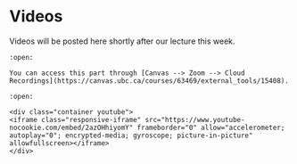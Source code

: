 # Videos

Videos will be posted here shortly after our lecture this week.


```{dropdown} <h4 class="dropdown-margin"><label><input type="checkbox" id="week02_video1" class="box"> **First part of Introduction to Excel (Lecture)**</input></label></h4> 
:open:

You can access this part through [Canvas --> Zoom --> Cloud Recordings](https://canvas.ubc.ca/courses/63469/external_tools/15408).

```


```{dropdown} <h4 class="dropdown-margin"><label><input type="checkbox" id="week02_video2" class="box"> **Second part of Introduction to Excel**</input></label></h4> 
:open:

<div class="container youtube">
<iframe class="responsive-iframe" src="https://www.youtube-nocookie.com/embed/2azOHhiyomY" frameborder="0" allow="accelerometer; autoplay="0"; encrypted-media; gyroscope; picture-in-picture" allowfullscreen></iframe>
</div>

```
<!--
```{dropdown} <h4 class="dropdown-margin"><label><input type="checkbox" id="week02_reading2" class="box"> **Introduction to Velocity and Speed and the differences between the two** </input></label></h4>
<div class="container youtube">
<iframe class="responsive-iframe" src="https://www.youtube-nocookie.com/embed/I16utd8d6JM" frameborder="0" allow="accelerometer; autoplay="0"; encrypted-media; gyroscope; picture-in-picture" allowfullscreen></iframe>
</div>

- [Notes](https://www.flippingphysics.com/uploads/2/1/1/0/21103672/0008_lecture_notes_-_introduction_to_velocity_and_speed.pdf)
- [Direct link to Mr. P's page](https://www.flippingphysics.com/introduction-to-velocity-and-speed.html)

```

```{dropdown} <h4 class="dropdown-margin"><label><input type="checkbox" id="week02_reading3" class="box"> **Average Velocity Example Problem with Three Velocities** </input></label></h4>

<div class="container youtube">
<iframe class="responsive-iframe" src="https://www.youtube-nocookie.com/embed/WpdYBnyZOm8" frameborder="0" allow="accelerometer; autoplay="0"; encrypted-media; gyroscope; picture-in-picture" allowfullscreen></iframe>
</div>

- [Notes](https://www.flippingphysics.com/uploads/2/1/1/0/21103672/0009_lecture_notes_-_average_velocity_example_problem_with_three_velocities.pdf)
- [Direct link to Mr. P's page](https://www.flippingphysics.com/average-velocity-example-problem-with-three-velocities.html)

```

```{dropdown} <h4 class="dropdown-margin"><label><input type="checkbox" id="week02_reading4" class="box"> **Example Problem: Velocity and Speed are Different** </input></label></h4>

<div class="container youtube">
<iframe class="responsive-iframe" src="https://www.youtube-nocookie.com/embed/8AWvUvHlpcQ" frameborder="0" allow="accelerometer; autoplay="0"; encrypted-media; gyroscope; picture-in-picture" allowfullscreen></iframe>
</div>

- [Notes](https://www.flippingphysics.com/uploads/2/1/1/0/21103672/0010_lecture_notes_-_example_problem_-_velocity_and_speed_are_different.pdf)
- [Direct link to Mr. P's page](https://www.flippingphysics.com/example-problem-velocity-and-speed-are-different.html)

```

```{dropdown} <h4 class="dropdown-margin"><label><input type="checkbox" id="week02_reading5" class="box"> **Understanding and Walking Position as a function of Time Graphs**</input></label></h4>

<div class="container youtube">
<iframe class="responsive-iframe" src="https://www.youtube-nocookie.com/embed/Mjnu5ePzXDM" frameborder="0" allow="accelerometer; autoplay="0"; encrypted-media; gyroscope; picture-in-picture" allowfullscreen></iframe>
</div>

- [Notes](https://www.flippingphysics.com/uploads/2/1/1/0/21103672/0011_lecture_notes_-_understanding_walking_and_graphing_position_as_a_function_of_time.pdf)
- [Direct link to Mr. P's page](https://www.flippingphysics.com/understanding-and-walking-graphs-of-position-as-a-function-of-time.html)

```

```{dropdown} <h4 class="dropdown-margin"><label><input type="checkbox" id="week02_reading6" class="box"> **Example Problem: Finding Average Speed for Pole Position** </input></label></h4>

<div class="container youtube">
<iframe class="responsive-iframe" src="https://www.youtube-nocookie.com/embed/n8mC8V0_Rbo" frameborder="0" allow="accelerometer; autoplay="0"; encrypted-media; gyroscope; picture-in-picture" allowfullscreen></iframe>
</div>

- [Notes](https://www.flippingphysics.com/uploads/2/1/1/0/21103672/0012_lecture_notes_-_example_problem_-_finding_necessary_pole_position_speed.pdf)
- [Direct link to Mr. P's page](https://www.flippingphysics.com/example-problem-finding-average-speed-for-pole-position-ndash-not-as-easy-as-you-think.html)

```
-->
